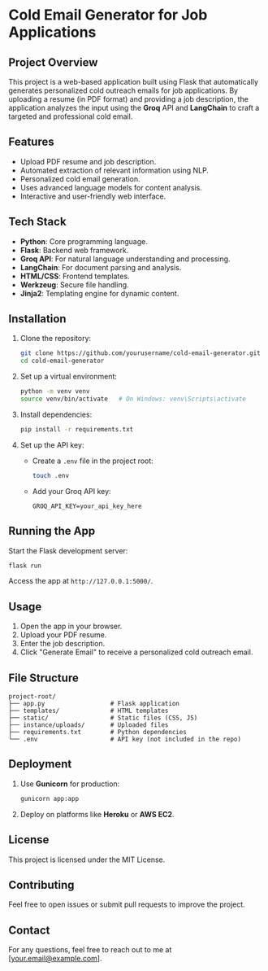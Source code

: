 # Cold Email Generator for Job Applications

## Project Overview

This project is a web-based application built using Flask that automatically generates personalized cold outreach emails for job applications. By uploading a resume (in PDF format) and providing a job description, the application analyzes the input using the **Groq** API and **LangChain** to craft a targeted and professional cold email.

## Features

* Upload PDF resume and job description.
* Automated extraction of relevant information using NLP.
* Personalized cold email generation.
* Uses advanced language models for content analysis.
* Interactive and user-friendly web interface.

## Tech Stack

* **Python**: Core programming language.
* **Flask**: Backend web framework.
* **Groq API**: For natural language understanding and processing.
* **LangChain**: For document parsing and analysis.
* **HTML/CSS**: Frontend templates.
* **Werkzeug**: Secure file handling.
* **Jinja2**: Templating engine for dynamic content.

## Installation

1. Clone the repository:

   ```bash
   git clone https://github.com/yourusername/cold-email-generator.git
   cd cold-email-generator
   ```

2. Set up a virtual environment:

   ```bash
   python -m venv venv
   source venv/bin/activate   # On Windows: venv\Scripts\activate
   ```

3. Install dependencies:

   ```bash
   pip install -r requirements.txt
   ```

4. Set up the API key:

   * Create a `.env` file in the project root:

     ```bash
     touch .env
     ```
   * Add your Groq API key:

     ```
     GROQ_API_KEY=your_api_key_here
     ```

## Running the App

Start the Flask development server:

```bash
flask run
```

Access the app at `http://127.0.0.1:5000/`.

## Usage

1. Open the app in your browser.
2. Upload your PDF resume.
3. Enter the job description.
4. Click "Generate Email" to receive a personalized cold outreach email.

## File Structure

```
project-root/
├── app.py                  # Flask application
├── templates/              # HTML templates
├── static/                 # Static files (CSS, JS)
├── instance/uploads/       # Uploaded files
├── requirements.txt        # Python dependencies
└── .env                    # API key (not included in the repo)
```

## Deployment

1. Use **Gunicorn** for production:

   ```bash
   gunicorn app:app
   ```
2. Deploy on platforms like **Heroku** or **AWS EC2**.

## License

This project is licensed under the MIT License.

## Contributing

Feel free to open issues or submit pull requests to improve the project.

## Contact

For any questions, feel free to reach out to me at \[[your.email@example.com](mailto:your.email@example.com)].
